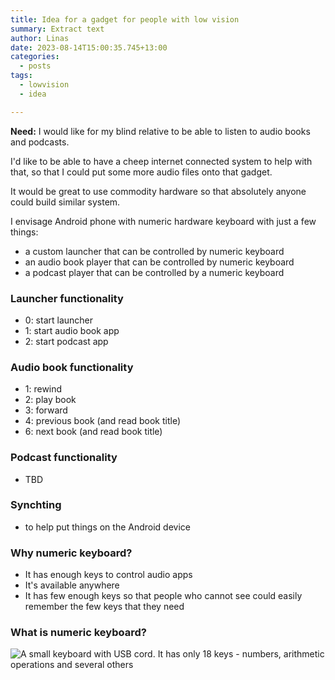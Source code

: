 ```yaml
---
title: Idea for a gadget for people with low vision 
summary: Extract text
author: Linas
date: 2023-08-14T15:00:35.745+13:00
categories:
  - posts
tags:
  - lowvision
  - idea

---
```


**Need:** I would like for my blind relative to be able to listen to audio books and podcasts. 

I'd like to be able to have a cheep internet connected system to help with that, so that I could put some more audio files onto that gadget.

It would be great to use commodity hardware so that absolutely anyone could build similar system.

I envisage Android phone with numeric hardware keyboard with just a few things:
* a custom launcher that can be controlled by numeric keyboard
* an audio book player that can be controlled by numeric keyboard
* a podcast player that can be controlled by a numeric keyboard


### Launcher functionality

* 0: start launcher
* 1: start audio book app
* 2: start podcast app

### Audio book functionality

* 1: rewind
* 2: play book
* 3: forward
* 4: previous book (and read book title)
* 6: next book (and read book title)

### Podcast functionality

* TBD

### Synchting

* to help put things on the Android device

### Why numeric keyboard?

* It has enough keys to control audio apps
* It's available anywhere
* It has few enough keys so that people who cannot see could easily remember the few keys that they need

### What is numeric keyboard?
![A small keyboard with USB cord. It has only 18 keys - numbers, arithmetic operations and several others](/2023/keyboard.jpg)

